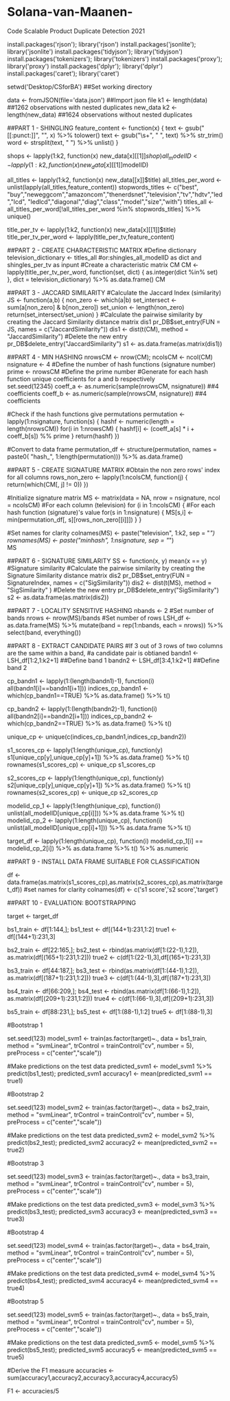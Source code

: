 # Solana-van-Maanen-
Code Scalable Product Duplicate Detection 2021

install.packages('rjson'); library('rjson')
install.packages('jsonlite'); library('jsonlite')
install.packages('tidyjson'); library('tidyjson')
install.packages('tokenizers'); library('tokenizers')
install.packages('proxy'); library('proxy')
install.packages('dplyr'); library('dplyr')
install.packages('caret'); library('caret')

setwd('Desktop/CSforBA') ##Set working directory

data <- fromJSON(file='data.json') ##Import json file 
k1 <- length(data) ##1262 observations with nested duplicates 
new_data
k2 <- length(new_data) ##1624 observations without nested duplicates 

##PART 1 - SHINGLING 
feature_content <- function(x) {
  text <- gsub("[[:punct:]]", "", x) %>% tolower()
  text <- gsub("\\s+", " ", text) %>% str_trim()  
  word <- strsplit(text, " ") %>% unlist()
}

shops <- lapply(1:k2, function(x) new_data[x][[1]]$shop) %>% unique() %>% unlist()
all_modelID <- lapply(1:k2, function(x) new_data[x][[1]]$modelID)

all_titles <- lapply(1:k2, function(x) new_data[[x]]$title)
all_titles_per_word <- unlist(lapply(all_titles,feature_content))
stopwords_titles <- c("best", "buy","neweggcom","amazoncom","thenerdsnet","television","tv","hdtv","led","lcd",
                      "ledlcd","diagonal","diag","class","model","size","with")
titles_all <- all_titles_per_word[!all_titles_per_word %in% stopwords_titles] %>% unique()

title_per_tv <- lapply(1:k2, function(x) new_data[x][[1]]$title)
title_per_tv_per_word <- lapply(title_per_tv,feature_content)

##PART 2 - CREATE CHARACTERISTIC MATRIX 
#Define dictionary 
television_dictionary <- titles_all #or:shingles_all_modelID as dict and shingles_per_tv as inpunt
#Create a characteristic matrix CM
CM <- lapply(title_per_tv_per_word, function(set, dict) {
  as.integer(dict %in% set)
}, dict = television_dictionary) %>% as.data.frame() 
CM

##PART 3 - JACCARD SIMILARITY
#Calculate the Jaccard Index (similarity)
JS <- function(a,b) {
  non_zero <- which(a|b)
  set_intersect <- sum(a[non_zero] & b[non_zero])
  set_union <- length(non_zero)
  return(set_intersect/set_union)
}
#Calculate the pairwise similarity by creating the Jaccard Similarity distance matrix dis1
pr_DB$set_entry(FUN = JS, names = c("JaccardSimilarity"))
dis1 <- dist(t(CM), method = "JaccardSimilarity")
#Delete the new entry
pr_DB$delete_entry("JaccardSimilarity")
s1 <- as.data.frame(as.matrix(dis1))

##PART 4 - MIN HASHING
nrowsCM <- nrow(CM); ncolsCM <- ncol(CM)
nsignature <- 4 #Define the number of hash functions (signature number)
prime <- nrowsCM #Define the prime number
#Generate for each hash function unique coefficients for a and b respectively  
set.seed(12345)
coeff_a <- as.numeric(sample(nrowsCM, nsignature)) ##4 coefficients 
coeff_b <- as.numeric(sample(nrowsCM, nsignature)) ##4 coefficients 

#Check if the hash functions give permutations
permutation <- lapply(1:nsignature, function(s) {
  hashf <- numeric(length = length(nrowsCM))
  for(i in 1:nrowsCM) {
    hashf[i] <- (coeff_a[s] * i + coeff_b[s]) %% prime
  }
  return(hashf)
})

#Convert to data frame 
permutation_df <- structure(permutation, names = paste0( "hash_", 1:length(permutation))) %>%
  as.data.frame()

##PART 5 - CREATE SIGNATURE MATRIX 
#Obtain the non zero rows' index for all columns
rows_non_zero <- lapply(1:ncolsCM, function(j) {
  return(which(CM[, j] != 0))
})

#Initialize signature matrix
MS <- matrix(data = NA, nrow = nsignature, ncol = ncolsCM)
#For each column (television)
for (i in 1:ncolsCM) {
  #For each hash function (signature)'s value 
  for(s in 1:nsignature) {
    MS[s,i] <- min(permutation_df[, s][rows_non_zero[[i]]])
  }
}

#Set names for clarity
colnames(MS) <- paste("television", 1:k2, sep = "_")
rownames(MS) <- paste("minhash", 1:nsignature, sep = "_")  
MS

##PART 6 - SIGNATURE SIMILARITY 
SS <- function(x, y) mean(x == y) #Signature similarity
#Calculate the pairwise similarity by creating the Signature Similarity distance matrix dis2
pr_DB$set_entry(FUN = SignatureIndex, names = c("SigSimilarity"))
dis2 <- dist(t(MS), method = "SigSimilarity" )
#Delete the new entry
pr_DB$delete_entry("SigSimilarity") 
s2 <- as.data.frame(as.matrix(dis2))

##PART 7 - LOCALITY SENSITIVE HASHING 
nbands <- 2 #Set number of bands
nrows <- nrow(MS)/bands #Set number of rows
LSH_df <- as.data.frame(MS) %>% 
  mutate(band = rep(1:nbands, each = nrows)) %>% 
  select(band, everything())

##PART 8 - EXTRACT CANDIDATE PAIRS
#If 3 out of 3 rows of two columns are the same within a band, 
#a candidate pair is obtianed
bandn1 <- LSH_df[1:2,1:k2+1] ##Define band 1 
bandn2 <- LSH_df[3:4,1:k2+1] ##Define band 2 

cp_bandn1 <- lapply(1:(length(bandn1)-1), function(i) all(bandn1[i]==bandn1[i+1]))
indices_cp_bandn1 <- which(cp_bandn1==TRUE) %>% as.data.frame() %>% t()

cp_bandn2 <- lapply(1:(length(bandn2)-1), function(i) all(bandn2[i]==bandn2[i+1]))
indices_cp_bandn2 <- which(cp_bandn2==TRUE) %>% as.data.frame() %>% t()

unique_cp <- unique(c(indices_cp_bandn1,indices_cp_bandn2))

s1_scores_cp <- lapply(1:length(unique_cp), 
function(y) s1[unique_cp[y],unique_cp[y]+1]) %>% as.data.frame() %>% t()
rownames(s1_scores_cp) <- unique_cp
s1_scores_cp

s2_scores_cp <- lapply(1:length(unique_cp), 
function(y) s2[unique_cp[y],unique_cp[y]+1]) %>% as.data.frame() %>% t()
rownames(s2_scores_cp) <- unique_cp
s2_scores_cp

modelid_cp_1 <- lapply(1:length(unique_cp), 
function(i) unlist(all_modelID[unique_cp[i]])) %>% as.data.frame %>% t()
modelid_cp_2 <- lapply(1:length(unique_cp), 
function(i) unlist(all_modelID[unique_cp[i]+1])) %>% as.data.frame %>% t()

target_df <- lapply(1:length(unique_cp), function(i) 
modelid_cp_1[i] == modelid_cp_2[i]) %>% as.data.frame %>% t() %>% as.numeric

##PART 9 - INSTALL DATA FRAME SUITABLE FOR CLASSIFICATION 

df <- data.frame(as.matrix(s1_scores_cp),as.matrix(s2_scores_cp),as.matrix(target_df))
#set names for clarity 
colnames(df) <- c('s1 score','s2 score','target')

##PART 10 - EVALUATION: BOOTSTRAPPING 

target <- target_df

bs1_train <- df[1:144,]; bs1_test <- df[(144+1):231,1:2]
true1 <- df[(144+1):231,3]

bs2_train <- df[22:165,]; bs2_test <- rbind(as.matrix(df[1:(22-1),1:2]), as.matrix(df[(165+1):231,1:2]))
true2 <- c(df[1:(22-1),3],df[(165+1):231,3])

bs3_train <- df[44:187,]; bs3_test <- rbind(as.matrix(df[1:(44-1),1:2]), as.matrix(df[(187+1):231,1:2]))
true3 <- c(df[1:(44-1),3],df[(187+1):231,3])

bs4_train <- df[66:209,]; bs4_test <- rbind(as.matrix(df[1:(66-1),1:2]), as.matrix(df[(209+1):231,1:2]))
true4 <- c(df[1:(66-1),3],df[(209+1):231,3])

bs5_train <- df[88:231,]; bs5_test <- df[1:(88-1),1:2]
true5 <- df[1:(88-1),3]

#Bootstrap 1 

set.seed(123)
model_svm1 <- train(as.factor(target)~., data = bs1_train, method = "svmLinear",
                   trControl = trainControl("cv", number = 5),
                   preProcess = c("center","scale"))

#Make predictions on the test data
predicted_svm1 <- model_svm1 %>% predict(bs1_test); predicted_svm1
accuracy1 <- mean(predicted_svm1 == true1)

#Bootstrap 2

set.seed(123)
model_svm2 <- train(as.factor(target)~., data = bs2_train, method = "svmLinear",
                    trControl = trainControl("cv", number = 5),
                    preProcess = c("center","scale"))

#Make predictions on the test data
predicted_svm2 <- model_svm2 %>% predict(bs2_test); predicted_svm2
accuracy2 <- mean(predicted_svm2 == true2)

#Bootstrap 3

set.seed(123)
model_svm3 <- train(as.factor(target)~., data = bs3_train, method = "svmLinear",
                    trControl = trainControl("cv", number = 5),
                    preProcess = c("center","scale"))

#Make predictions on the test data
predicted_svm3 <- model_svm3 %>% predict(bs3_test); predicted_svm3
accuracy3 <- mean(predicted_svm3 == true3)

#Bootstrap 4

set.seed(123)
model_svm4 <- train(as.factor(target)~., data = bs4_train, method = "svmLinear",
                    trControl = trainControl("cv", number = 5),
                    preProcess = c("center","scale"))

#Make predictions on the test data
predicted_svm4 <- model_svm4 %>% predict(bs4_test); predicted_svm4
accuracy4 <- mean(predicted_svm4 == true4)

#Bootstrap 5

set.seed(123)
model_svm5 <- train(as.factor(target)~., data = bs5_train, method = "svmLinear",
                    trControl = trainControl("cv", number = 5),
                    preProcess = c("center","scale"))

#Make predictions on the test data
predicted_svm5 <- model_svm5 %>% predict(bs5_test); predicted_svm5
accuracy5 <- mean(predicted_svm5 == true5)

#Derive the F1 measure 
accuracies <- sum(accuracy1,accuracy2,accuracy3,accuracy4,accuracy5)

F1 <- accuracies/5 



